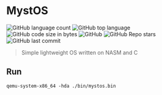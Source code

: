 # MystOS
 ![GitHub language count](https://img.shields.io/github/languages/count/NotYourFox/MystOS)
 ![GitHub top language](https://img.shields.io/github/languages/top/NotYourFox/MystOS)
 ![GitHub code size in bytes](https://img.shields.io/github/languages/code-size/NotYourFox/MystOS)
 ![GitHub](https://img.shields.io/github/license/NotYourFox/MystOS)
 ![GitHub Repo stars](https://img.shields.io/github/stars/NotYourFox/MystOS)
 ![GitHub last commit](https://img.shields.io/github/last-commit/NotYourFox/MystOS)
 
 > Simple lightweight OS written on NASM and C

 ## Run
 `qemu-system-x86_64 -hda ./bin/mystos.bin`